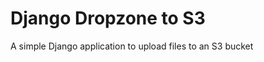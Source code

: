 Django Dropzone to S3
=====================

A simple Django application to upload files to an S3 bucket
